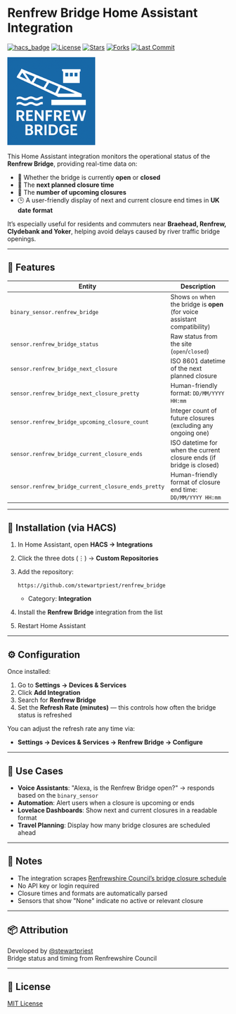 # Renfrew Bridge Home Assistant Integration

[![hacs_badge](https://img.shields.io/badge/HACS-Custom-orange.svg?style=flat-square)](https://hacs.xyz/)
[![License](https://img.shields.io/github/license/stewartpriest/renfrew_bridge?style=flat-square)](LICENSE)
[![Stars](https://img.shields.io/github/stars/stewartpriest/renfrew_bridge?style=flat-square)](https://github.com/stewartpriest/renfrew_bridge/stargazers)
[![Forks](https://img.shields.io/github/forks/stewartpriest/renfrew_bridge?style=flat-square)](https://github.com/stewartpriest/renfrew_bridge/network/members)
[![Last Commit](https://img.shields.io/github/last-commit/stewartpriest/renfrew_bridge?style=flat-square)](https://github.com/stewartpriest/renfrew_bridge/commits/main)

<img src="https://github.com/stewartpriest/renfrew_bridge/raw/main/custom_components/renfrew_bridge/www/logo.png" width="200" alt="Renfrew Bridge Logo" />

This Home Assistant integration monitors the operational status of the **Renfrew Bridge**, providing real-time data on:

- 🚦 Whether the bridge is currently **open** or **closed**
- 📆 The **next planned closure time**
- 🔢 The **number of upcoming closures**
- 🕒 A user-friendly display of next and current closure end times in **UK date format**

It’s especially useful for residents and commuters near **Braehead, Renfrew, Clydebank and Yoker**, helping avoid delays caused by river traffic bridge openings.

---

## 🧰 Features

| Entity | Description |
|--------|-------------|
| `binary_sensor.renfrew_bridge` | Shows `on` when the bridge is **open** (for voice assistant compatibility) |
| `sensor.renfrew_bridge_status` | Raw status from the site (`open`/`closed`) |
| `sensor.renfrew_bridge_next_closure` | ISO 8601 datetime of the next planned closure |
| `sensor.renfrew_bridge_next_closure_pretty` | Human-friendly format: `DD/MM/YYYY HH:mm` |
| `sensor.renfrew_bridge_upcoming_closure_count` | Integer count of future closures (excluding any ongoing one) |
| `sensor.renfrew_bridge_current_closure_ends` | ISO datetime for when the current closure ends (if bridge is closed) |
| `sensor.renfrew_bridge_current_closure_ends_pretty` | Human-friendly format of closure end time: `DD/MM/YYYY HH:mm` |

---

## 🚀 Installation (via HACS)

1. In Home Assistant, open **HACS → Integrations**
2. Click the three dots (⋮) → **Custom Repositories**
3. Add the repository:
   ```
   https://github.com/stewartpriest/renfrew_bridge
   ```
   - Category: **Integration**

4. Install the **Renfrew Bridge** integration from the list
5. Restart Home Assistant

---

## ⚙️ Configuration

Once installed:

1. Go to **Settings → Devices & Services**
2. Click **Add Integration**
3. Search for **Renfrew Bridge**
4. Set the **Refresh Rate (minutes)** — this controls how often the bridge status is refreshed

You can adjust the refresh rate any time via:
- **Settings → Devices & Services → Renfrew Bridge → Configure**

---

## 🧠 Use Cases

- **Voice Assistants**: "Alexa, is the Renfrew Bridge open?" → responds based on the `binary_sensor`
- **Automation**: Alert users when a closure is upcoming or ends
- **Lovelace Dashboards**: Show next and current closures in a readable format
- **Travel Planning**: Display how many bridge closures are scheduled ahead

---

## 📌 Notes

- The integration scrapes [Renfrewshire Council’s bridge closure schedule](https://www.renfrewshire.gov.uk/renfrew-bridge)
- No API key or login required
- Closure times and formats are automatically parsed
- Sensors that show "None" indicate no active or relevant closure

---

## 📦 Attribution

Developed by [@stewartpriest](https://github.com/stewartpriest)  
Bridge status and timing from Renfrewshire Council

---

## 🧾 License

[MIT License](LICENSE)